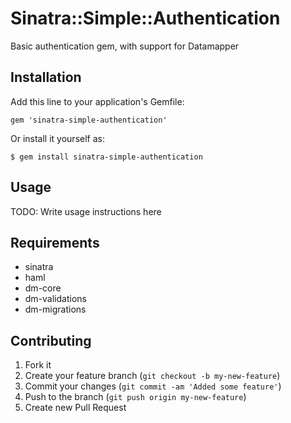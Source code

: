 # Sinatra::Simple::Authentication

Basic authentication gem, with support for Datamapper

## Installation

Add this line to your application's Gemfile:

    gem 'sinatra-simple-authentication'

Or install it yourself as:

    $ gem install sinatra-simple-authentication

## Usage

TODO: Write usage instructions here

## Requirements
* sinatra
* haml
* dm-core
* dm-validations
* dm-migrations

## Contributing

1. Fork it
2. Create your feature branch (`git checkout -b my-new-feature`)
3. Commit your changes (`git commit -am 'Added some feature'`)
4. Push to the branch (`git push origin my-new-feature`)
5. Create new Pull Request
